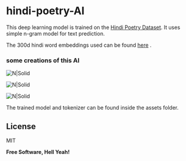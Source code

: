 # hindi-poetry-AI

This deep learning model is trained on the [Hindi Poetry Dataset](https://www.kaggle.com/shishu1421/hindi-poetry-dataset). It uses simple n-gram model for text prediction.

The 300d hindi word embeddings used can be found [here](http://dl.fbaipublicfiles.com/fasttext/vectors-crawl/cc.hi.300.vec.gz) .

### some creations of this AI

![N|Solid](https://i.ibb.co/7RzB7Xh/Annotation-2020-08-25-231001.jpg)

![N|Solid](https://i.ibb.co/Bq4P1WS/Annotation-2020-08-25-231125.jpg)

![N|Solid](https://i.ibb.co/KxrcQCv/Annotation-2020-08-25-231323.jpg)


The trained model and tokenizer can be found inside the assets folder.

License
----

MIT


**Free Software, Hell Yeah!**
